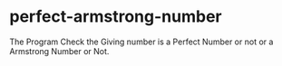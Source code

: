 # perfect-armstrong-number
The Program Check the Giving number is a Perfect Number or not or a Armstrong Number or Not.
